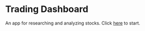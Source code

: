 # Trading Dashboard
An app for researching and analyzing stocks. Click [here](https://60ef1ed07cdf031a1243f9eb--laughing-elion-4730ee.netlify.app/) to start.